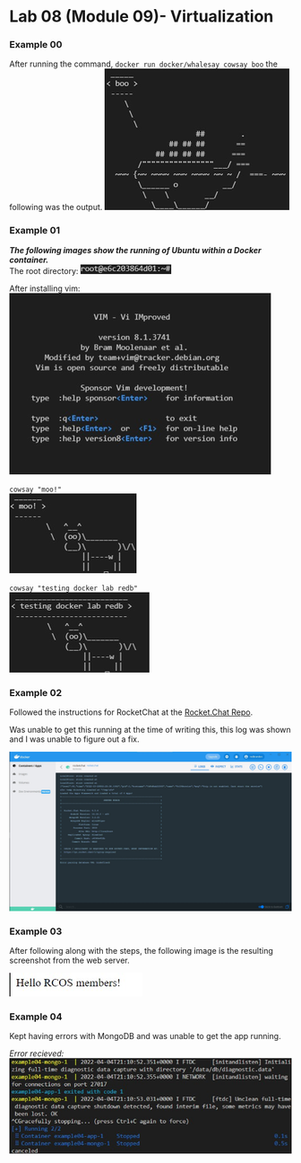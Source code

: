 # Lab 08 (Module 09)- Virtualization

### Example 00

After running the command, `docker run docker/whalesay cowsay boo` the following was the output.
![Scary Whale](Images/example1.jpg)

### Example 01

***The following images show the running of Ubuntu within a Docker container.***  
The root directory: ![root](Images/example01_root.jpg)

After installing vim:  
![vim](Images/vim_screen.jpg)

`cowsay "moo!"`  
![moo](Images/cowsay_moo.jpg)

`cowsay "testing docker lab redb"`  
![test](Images/cowsay_test.jpg)

### Example 02

Followed the instructions for RocketChat at the [Rocket.Chat Repo](https://github.com/RocketChat/Docker.Official.Image).

Was unable to get this running at the time of writing this, this log was shown and I was unable to figure out a fix.

![RocketChat Error](Images/rocketchat_error.jpg)

### Example 03

After following along with the steps, the following image is the resulting screenshot from the web server.

![Hello World](Images/example03_working.jpg)

### Example 04

Kept having errors with MongoDB and was unable to get the app running.

*Error recieved:*  
![MongoDB Error](Images/Mongoerrorex4.jpg)